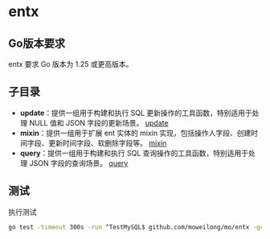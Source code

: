 # entx

## Go版本要求

entx 要求 Go 版本为 1.25 或更高版本。

## 子目录

- **update**：提供一组用于构建和执行 SQL 更新操作的工具函数，特别适用于处理 NULL 值和 JSON 字段的更新场景。
  [update](update/README.md)
- **mixin**：提供一组用于扩展 ent 实体的 mixin 实现，包括操作人字段、创建时间字段、更新时间字段、软删除字段等。
  [mixin](mixin/README.md)
- **query**：提供一组用于构建和执行 SQL 查询操作的工具函数，特别适用于处理 JSON 字段的查询场景。
  [query](query/README.md)



## 测试

执行测试

```bash
go test -timeout 300s -run ^TestMySQL$ github.com/moweilong/mo/entx -gcflags=all=-N -gcflags=all=-l -count=1 -v
```
